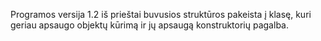 Programos versija 1.2 iš prieštai buvusios struktūros pakeista į klasę, kuri geriau apsaugo objektų kūrimą ir jų apsaugą konstruktorių pagalba.
